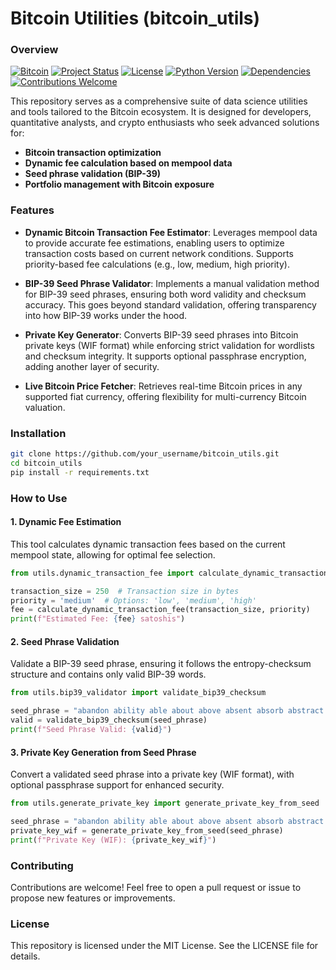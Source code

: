 # **Bitcoin Utilities (bitcoin_utils)**

### **Overview**
[![Bitcoin](https://img.shields.io/badge/Bitcoin-BTC-yellow.svg?logo=bitcoin)](https://bitcoin.org)
[![Project Status](https://img.shields.io/badge/Project%20Status-In%20Progress-green)](https://github.com/ashrithssreddy/bitcoin_utils)
[![License](https://img.shields.io/badge/License-MIT-blue.svg)](https://opensource.org/licenses/MIT)
[![Python Version](https://img.shields.io/badge/Python-3.7%2B-blue)](https://www.python.org/downloads/)
[![Dependencies](https://img.shields.io/badge/dependencies-up%20to%20date-brightgreen)](https://github.com/ashrithssreddy/bitcoin_utils)
[![Contributions Welcome](https://img.shields.io/badge/contributions-welcome-brightgreen.svg?style=flat)](https://github.com/ashrithssreddy/bitcoin_utils)




This repository serves as a comprehensive suite of data science utilities and tools tailored to the Bitcoin ecosystem. It is designed for developers, quantitative analysts, and crypto enthusiasts who seek advanced solutions for:

- **Bitcoin transaction optimization**
- **Dynamic fee calculation based on mempool data**
- **Seed phrase validation (BIP-39)**
- **Portfolio management with Bitcoin exposure**

### **Features**

- **Dynamic Bitcoin Transaction Fee Estimator**:
  Leverages mempool data to provide accurate fee estimations, enabling users to optimize transaction costs based on current network conditions. Supports priority-based fee calculations (e.g., low, medium, high priority).

- **BIP-39 Seed Phrase Validator**:
  Implements a manual validation method for BIP-39 seed phrases, ensuring both word validity and checksum accuracy. This goes beyond standard validation, offering transparency into how BIP-39 works under the hood.

- **Private Key Generator**:
  Converts BIP-39 seed phrases into Bitcoin private keys (WIF format) while enforcing strict validation for wordlists and checksum integrity. It supports optional passphrase encryption, adding another layer of security.

- **Live Bitcoin Price Fetcher**:
  Retrieves real-time Bitcoin prices in any supported fiat currency, offering flexibility for multi-currency Bitcoin valuation.

### **Installation**

```bash
git clone https://github.com/your_username/bitcoin_utils.git
cd bitcoin_utils
pip install -r requirements.txt
```

### **How to Use**

#### 1. **Dynamic Fee Estimation**

This tool calculates dynamic transaction fees based on the current mempool state, allowing for optimal fee selection.

```python
from utils.dynamic_transaction_fee import calculate_dynamic_transaction_fee

transaction_size = 250  # Transaction size in bytes
priority = 'medium'  # Options: 'low', 'medium', 'high'
fee = calculate_dynamic_transaction_fee(transaction_size, priority)
print(f"Estimated Fee: {fee} satoshis")
```

#### 2. **Seed Phrase Validation**

Validate a BIP-39 seed phrase, ensuring it follows the entropy-checksum structure and contains only valid BIP-39 words.

```python
from utils.bip39_validator import validate_bip39_checksum

seed_phrase = "abandon ability able about above absent absorb abstract absurd abuse access accident"
valid = validate_bip39_checksum(seed_phrase)
print(f"Seed Phrase Valid: {valid}")
```

#### 3. **Private Key Generation from Seed Phrase**

Convert a validated seed phrase into a private key (WIF format), with optional passphrase support for enhanced security.

```python
from utils.generate_private_key import generate_private_key_from_seed

seed_phrase = "abandon ability able about above absent absorb abstract absurd abuse access accident"
private_key_wif = generate_private_key_from_seed(seed_phrase)
print(f"Private Key (WIF): {private_key_wif}")
```

### **Contributing**

Contributions are welcome! Feel free to open a pull request or issue to propose new features or improvements.

### **License**

This repository is licensed under the MIT License. See the LICENSE file for details.
